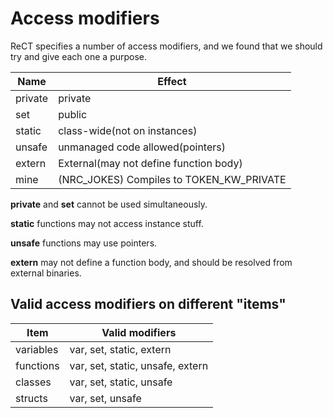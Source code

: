 # Access modifiers
ReCT specifies a number of access modifiers, and we found
that we should try and give each one a purpose.

| Name    | Effect                                   |
|---------|------------------------------------------|
| private | private                                  |
| set     | public                                   |
| static  | class-wide(not on instances)             |
| unsafe  | unmanaged code allowed(pointers)         |
| extern  | External(may not define function body)   |
| mine    | (NRC_JOKES) Compiles to TOKEN_KW_PRIVATE |

**private** and **set** cannot be used simultaneously.

**static** functions may not access instance stuff.

**unsafe** functions may use pointers.

**extern** may not define a function body, and should be
resolved from external binaries.

## Valid access modifiers on different "items"

| Item      | Valid modifiers                  |
|-----------|----------------------------------|
| variables | var, set, static, extern         |
| functions | var, set, static, unsafe, extern |
| classes   | var, set, static, unsafe         |
| structs   | var, set, unsafe                 |